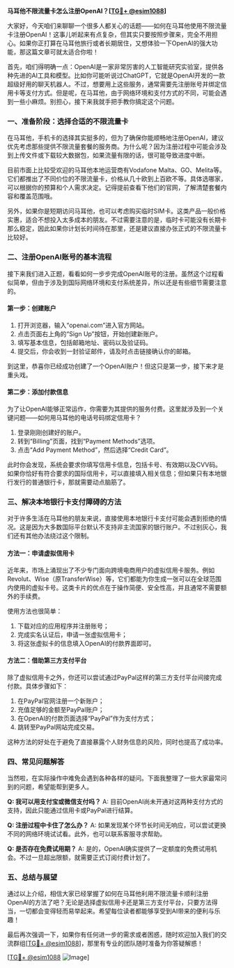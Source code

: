 **马耳他不限流量卡怎么注册OpenAI？[[TG💪+ @esim1088](https://t.me/s/esim1088)]**

大家好，今天咱们来聊聊一个很多人都关心的话题——如何在马耳他使用不限流量卡注册OpenAI！这事儿听起来有点复杂，但其实只要按照步骤来，完全不用担心。如果你正打算在马耳他旅行或者长期居住，又想体验一下OpenAI的强大功能，那这篇文章可就太适合你啦！

首先，咱们得明确一点：OpenAI是一家非常厉害的人工智能研究实验室，提供各种先进的AI工具和模型。比如你可能听说过ChatGPT，它就是OpenAI开发的一款超级好用的聊天机器人。不过，想要用上这些服务，通常需要先注册账号并绑定信用卡等支付方式。但是呢，在马耳他，由于网络环境和支付方式的不同，可能会遇到一些小麻烦。别担心，接下来我就手把手教你搞定这个问题。

### 一、准备阶段：选择合适的不限流量卡

在马耳他，手机卡的选择其实挺多的，但为了确保你能顺畅地注册OpenAI，建议优先考虑那些提供不限流量套餐的服务商。为什么呢？因为注册过程中可能会涉及到上传文件或下载较大数据包，如果流量有限的话，很可能导致进度中断。

目前市面上比较受欢迎的马耳他本地运营商有Vodafone Malta、GO、Melita等。它们都推出了不同价位的不限流量卡，价格从几十欧到上百欧不等。具体选哪家，可以根据你的预算和个人需求决定。记得提前查看下他们的官网，了解清楚套餐内容和覆盖范围哦。

另外，如果你是短期访问马耳他，也可以考虑购买临时SIM卡。这类产品一般价格实惠，适合不想投入太多成本的朋友。不过需要注意的是，临时卡可能没有长期卡那么稳定，因此如果你计划长时间待在那里，还是建议直接办张正式的不限流量卡比较好。

### 二、注册OpenAI账号的基本流程

接下来我们进入正题，看看如何一步步完成OpenAI账号的注册。虽然这个过程看似简单，但由于涉及到国际网络环境和支付系统差异，所以还是有些细节需要注意的。

#### 第一步：创建账户

1. 打开浏览器，输入“openai.com”进入官方网站。
2. 点击页面右上角的“Sign Up”按钮，开始创建新账户。
3. 填写基本信息，包括邮箱地址、密码以及验证码。
4. 提交后，你会收到一封验证邮件，请及时点击链接确认你的邮箱。

到这里，恭喜你已经成功创建了一个OpenAI账户！但这只是第一步，接下来才是重头戏。

#### 第二步：添加付款信息

为了让OpenAI能够正常运作，你需要为其提供的服务付费。这里就涉及到一个关键问题——如何用马耳他的电话号码绑定信用卡？

1. 登录刚刚创建好的账户。
2. 转到“Billing”页面，找到“Payment Methods”选项。
3. 点击“Add Payment Method”，然后选择“Credit Card”。

此时你会发现，系统会要求你填写信用卡信息，包括卡号、有效期以及CVV码。如果你恰好有符合要求的国际信用卡，可以直接填入相关信息；但如果只有本地银行发行的普通银行卡，那就需要动点脑筋了。

### 三、解决本地银行卡支付障碍的方法

对于许多生活在马耳他的朋友来说，直接使用本地银行卡支付可能会遇到拒绝的情况。这是因为大多数国际平台默认不支持非主流国家的银行账户。不过别灰心，我们还有其他办法绕过这个限制。

#### 方法一：申请虚拟信用卡

近年来，市场上涌现出了不少专门面向跨境电商用户的虚拟信用卡服务。例如Revolut、Wise（原TransferWise）等，它们都能为你生成一张可以在全球范围内使用的虚拟卡号。这类卡片的优点在于操作简便、安全性高，并且通常不需要额外的手续费。

使用方法也很简单：
1. 下载对应的应用程序并注册账号；
2. 完成实名认证后，申请一张虚拟信用卡；
3. 将这张虚拟卡的信息填入OpenAI的付款界面即可。

#### 方法二：借助第三方支付平台

除了虚拟信用卡之外，你还可以尝试通过PayPal这样的第三方支付平台间接完成付款。具体步骤如下：
1. 在PayPal官网注册一个新账户；
2. 充值足够的金额至PayPal账户；
3. 在OpenAI的付款页面选择“PayPal”作为支付方式；
4. 跳转至PayPal网站完成交易。

这种方法的好处在于避免了直接暴露个人财务信息的风险，同时也提高了成功率。

### 四、常见问题解答

当然啦，在实际操作中难免会遇到各种各样的疑问。下面我整理了一些大家最常问到的问题，希望能帮到更多人。

**Q: 我可以用支付宝或微信支付吗？**
A: 目前OpenAI尚未开通对这两种支付方式的支持，因此只能通过信用卡或PayPal进行结算。

**Q: 注册过程中卡住了怎么办？**
A: 如果发现某个环节长时间无响应，可以尝试更换不同的网络环境试试看。此外，也可以联系客服寻求帮助。

**Q: 是否存在免费试用期？**
A: 是的，OpenAI确实提供了一定额度的免费试用机会。不过一旦超出限额，就需要正式订阅付费计划了。

### 五、总结与展望

通过以上介绍，相信大家已经掌握了如何在马耳他利用不限流量卡顺利注册OpenAI的方法了吧？无论是选择虚拟信用卡还是第三方支付平台，只要方法得当，一切都会变得轻而易举起来。希望每位读者都能够享受到AI带来的便利与乐趣！

最后再次强调一下，如果你有任何进一步的需求或者困惑，随时欢迎加入我们的交流群组[[TG💪+ @esim1088](https://t.me/s/esim1088)]，那里有专业的团队随时准备为你答疑解惑！

[[TG💪+ @esim1088](https://t.me/s/esim1088) ![Image](https://i.postimg.cc/4NQfJmqS/Snipaste-2025-05-13-00-14-12.png)]